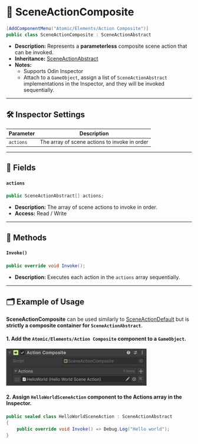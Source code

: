# 🧩 SceneActionComposite

```csharp
[AddComponentMenu("Atomic/Elements/Action Composite")]
public class SceneActionComposite : SceneActionAbstract
```

- **Description:** Represents a <b>parameterless</b> composite scene action that can be invoked.
- **Inheritance:** [SceneActionAbstract](SceneActionAbstract.md)
- **Notes:**
    - Supports Odin Inspector
    - Attach to a `GameObject`, assign a list of `SceneActionAbstract` implementations in the Inspector, and they
      will be invoked sequentially.

---

## 🛠 Inspector Settings

| Parameter | Description                                   |
|-----------|-----------------------------------------------|
| `actions` | The array of scene actions to invoke in order |

---

## 🧱 Fields

#### `actions`

```csharp
public SceneActionAbstract[] actions;
```

- **Description:** The array of scene actions to invoke in order.
- **Access:** Read / Write

---

## 🏹 Methods

#### `Invoke()`

```csharp
public override void Invoke();
```

- **Description:** Executes each action in the `actions` array sequentially.
---

## 🗂 Example of Usage

**SceneActionComposite** can be used similarly to [SceneActionDefault](SceneActionDefault.md) but is **strictly a
composite container for `SceneActionAbstract`**.

#### 1. Add the `Atomic/Elements/Action Composite` component to a `GameObject`.

<img src="../../Images/SceneActionComposite.png" alt="SceneActionComposite example" width="" height="100">

#### 2. Assign `HelloWorldSceneAction` component to the **Actions** array in the Inspector.

```csharp
public sealed class HelloWorldSceneAction : SceneActionAbstract
{
    public override void Invoke() => Debug.Log("Hello world");
}
```